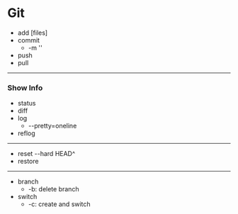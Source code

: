 # Git
- add [files]
- commit
	- -m ''
- push
- pull
---
### Show Info
- status
- diff
- log
	- --pretty=oneline
- reflog
---
- reset --hard HEAD^
- restore
---
- branch
	- -b: delete branch
- switch 
	- -c: create and switch
